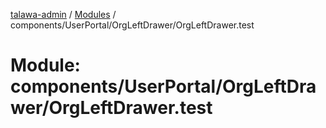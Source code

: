 [talawa-admin](../README.md) / [Modules](../modules.md) / components/UserPortal/OrgLeftDrawer/OrgLeftDrawer.test

# Module: components/UserPortal/OrgLeftDrawer/OrgLeftDrawer.test
